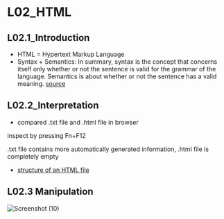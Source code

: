# L02_HTML

## L02.1_Introduction
- HTML = Hypertext Markup Language
- Syntax + Semantics: In summary, syntax is the concept that concerns itself only whether or not the sentence is valid for the grammar of the language. Semantics is about whether or not the sentence has a valid meaning. [source](https://stackoverflow.com/questions/17930267/what-is-the-difference-between-syntax-and-semantics-in-programming-languages)

## L02.2_Interpretation
- compared .txt file and .html file in browser

inspect by pressing Fn+F12

.txt file contains more automatically generated information, .html file is completely empty
- [structure of an HTML file](https://github.com/jwernerr/Code1/blob/main/htmlstruct.html)

## L02.3 Manipulation
![Screenshot (10)](https://github.com/jwernerr/Code1/assets/173051010/b70c7d47-cbb6-4afb-a4ff-be360482484f)

